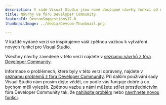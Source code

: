 ```yaml
---
description: V sadě Visual Studio jsou nově dostupné návrhy funkcí od uživatelů.
title: Návrhy ve fóru Developer Community
featureId: DevcomSuggestions17.8
thumbnailImage: ../media/Devcom-Thumbnail.png

---
```



V každé vydané verzi se inspirujeme vaší zpětnou vazbou k vytváření nových funkcí pro Visual Studio.

Všechny návrhy zavedené v této verzi najdete v [seznamu návrhů z fóra Developer Community](https://developercommunity.visualstudio.com/VisualStudio?q=%5BFixed+In%3A+Visual+Studio+2022+version+17.8%5D&ftype=idea).

Informace o problémech, které byly v této verzi opraveny, najdete v [seznamu problémů z fóra Developer Community](https://developercommunity.visualstudio.com/VisualStudio?q=%5BFixed+In%3A+Visual+Studio+2022+version+17.8%5D&ftype=problem).
Při dalším používání sady Visual Studio nám prosím dejte vědět, co podle vás funguje dobře a co bychom měli vylepšit. Zpětnou vazbu s námi můžete sdílet prostřednictvím fóra Developer Community tak, že [nahlásíte problém](https://learn.microsoft.com/visualstudio/ide/how-to-report-a-problem-with-visual-studio) nebo [navrhnete novou funkci](https://developercommunity.visualstudio.com/VisualStudio/suggest).
